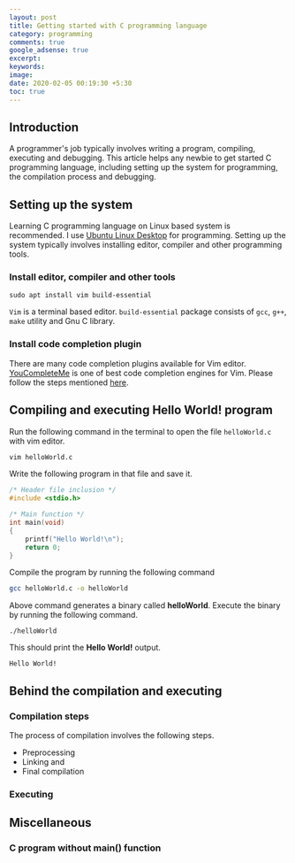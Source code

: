 ```yaml
---
layout: post
title: Getting started with C programming language
category: programming
comments: true
google_adsense: true
excerpt:
keywords:
image:
date: 2020-02-05 00:19:30 +5:30
toc: true
---
```

## Introduction
A programmer's job typically involves writing a program, compiling, executing and debugging. This article helps any newbie to get started C programming language, including setting up the system for programming, the compilation process and debugging.

## Setting up the system
Learning C programming language on Linux based system is recommended. I use [Ubuntu Linux Desktop](https://ubuntu.com/download/desktop) for programming. Setting up the system typically involves installing editor, compiler and other programming tools.
### Install editor, compiler and other tools
```shell
sudo apt install vim build-essential
```
`Vim` is a terminal based editor. `build-essential` package consists of `gcc`, `g++`, `make` utility and Gnu C library.
### Install code completion plugin
There are many code completion plugins available for Vim editor. [YouCompleteMe](/linux-tools/you-complete-me-vim-plugin.html) is one of best code completion engines for Vim. Please follow the steps mentioned [here](/linux-tools/you-complete-me-vim-plugin.html).

## Compiling and executing **Hello World!** program
Run the following command in the terminal to open the file `helloWorld.c` with vim editor.
```bash
vim helloWorld.c
```
Write the following program in that file and save it.
```C
/* Header file inclusion */
#include <stdio.h>

/* Main function */
int main(void)
{
    printf("Hello World!\n");
    return 0;
}
```
Compile the program by running the following command
```bash
gcc helloWorld.c -o helloWorld
```
Above command generates a binary called **helloWorld**. Execute the binary by running the following command.
```shell
./helloWorld
```
This should print the **Hello World!** output.
```
Hello World!
```
## Behind the compilation and executing
### Compilation steps
The process of compilation involves the following steps.
 * Preprocessing
 * Linking and
 * Final compilation

### Executing
## Miscellaneous
### C program without main() function


